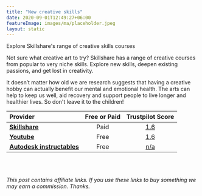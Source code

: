 ```yaml
---
title: "New creative skills"
date: 2020-09-01T12:49:27+06:00
featureImage: images/ma/placeholder.jpeg
layout: static
---
```


Explore Skillshare's range of creative skills courses

Not sure what creative art to try? Skillshare has a range of creative courses from popular to very niche skills. Explore new skills, deepen existing passions, and get lost in creativity.

It doesn’t matter how old we are research suggests that having a creative hobby can actually benefit our mental and emotional health. The arts can help to keep us well, aid recovery and support people to live longer and healthier lives. So don't leave it to the children!

| Provider      | Free or Paid  |  Trustpilot Score  |
| :-----------          | :--------------:      |  :--------------:         |
| [**Skillshare**](https://www.skillshare.com/) | Paid | [1.6](https://uk.trustpilot.com/review/skillshare.com) | 
| [**Youtube**](https://www.youtube.com/results?search_query=arts+and+crafts) | Free | [1.6](https://uk.trustpilot.com/review/www.youtube.com) | 
| [**Autodesk instructables**](https://www.instructables.com/craft/) | Free | [n/a](n/a) | 
  

<br/><br/>

*This post contains affiliate links. If you use these links to buy something we may
earn a commission. Thanks.*






